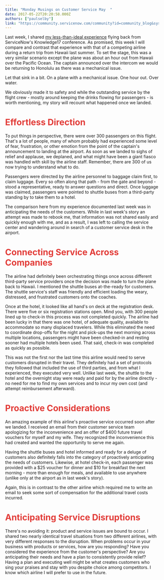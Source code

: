 ```yaml
---
title: "Monday Musings on Customer Service May  "
date: 2017-05-22T20:20:58.000Z
authors: ["paulselby"]
link: "https://community.servicenow.com/community?id=community_blog&sys_id=fc5d2629dbd0dbc01dcaf3231f961981"
---
```

<p>Last week, I shared <a title="" _jive_internal="true" href="/community?id=community_blog&sys_id=689ceae1dbd0dbc01dcaf3231f961977">my less-than-ideal experience</a> flying back from ServiceNow's Knowledge17 conference. As promised, this week I will compare and contrast that experience with that of a competing airline during a return trip from Hawaii last summer. To set the stage, this was a very similar scenario except the plane was about an hour out from Hawaii over the Pacific Ocean. The captain announced over the intercom we would be returning to Honolulu as there was a mechanical issue. </p><p></p><p>Let that sink in a bit. On a plane with a mechanical issue. One hour out. Over water.</p><p></p><p>We obviously made it to safety and while the outstanding service by the flight crew - mostly around keeping the drinks flowing for passengers - is worth mentioning, my story will recount what happened once we landed.</p><p></p><h1><span style="color: #e23d39;">Effortless Direction</span></h1><p>To put things in perspective, there were over 300 passengers on this flight. That's a lot of people, many of whom probably had experienced some level of fear, frustration, or other emotion from the point of the captain's announcement to landing at the airport. As soon as we landed to sighs of relief and applause, we deplaned, and what might have been a giant fiasco was handled with skill by the airline staff. Remember, there are 300 of us now trying to understand what to do.</p><p></p><p>Passengers were directed by the airline personnel to baggage claim first, to claim luggage. Every so often along that path - from the gate and beyond - stood a representative, ready to answer questions and direct. Once luggage was claimed, passengers were pointed to shuttle buses from a third-party standing by to take them to a hotel.</p><p></p><p>The comparison here from my experience documented last week was in anticipating the needs of the customers. While in last week's story an attempt was made to rebook me, that information was not shared easily and quickly enough with me, and as a result, I was left to calling the service center and wandering around in search of a customer service desk in the airport.</p><p></p><h1><span style="color: #e23d39;">Connecting Service Across Companies</span></h1><p>The airline had definitely been orchestrating things once across different third-party service providers once the decision was made to turn the plane back to Hawaii. I mentioned the shuttle buses at-the-ready for customers. The shuttle service's staff was friendly and efficient loading the weary, distressed, and frustrated customers onto the coaches.</p><p></p><p>Once at the hotel, it looked like all hand's on deck at the registration desk. There were five or six registration stations open. Mind you, with 300 people lined up to check-in this process was not completed quickly. The airline had been lucky in that there was one hotel, of adequate quality, available to accommodate so many displaced travelers. While this eliminated the need to coordinate drop-offs for the night and pick-ups the next morning across multiple locations, passengers might have been checked-in and resting sooner had multiple hotels been used. That said, check-in was completed as quickly as possible.</p><p></p><p>This was not the first nor the last time this airline would need to serve customers disrupted in their travel. They definitely had a set of protocols they followed that included the use of third parties, and from what I experienced, they executed very well. Unlike last week, the shuttle to the hotel and the overnight stay were ready and paid for by the airline directly - no need for me to find my own services and to incur my own cost (and attempt reimbursement afterward).</p><p></p><h1><span style="color: #e23d39;">Proactive Considerations</span></h1><p>An amazing example of this airline's proactive service occurred soon after we landed. I received an email from their customer service team apologizing for the inconvenience and an offer of $400 future travel vouchers for myself and my wife. They recognized the inconvenience this had created and wanted the opportunity to serve me again.</p><p></p><p>Having the shuttle buses and hotel informed and ready for a deluge of customers also definitely falls into the category of proactively anticipating the needs of customers. Likewise, at hotel check-in, each passenger was provided with a $25 voucher for dinner and $10 for breakfast the next morning - more than enough for meals, and available to use anywhere (unlike only at the airport as in last week's story).</p><p></p><p>Again, this is in contrast to the other airline which required me to write an email to seek some sort of compensation for the additional travel costs incurred.</p><p></p><h1><span style="color: #e23d39;">Anticipating Service Disruptions</span></h1><p>There's no avoiding it: product and service issues are bound to occur. I shared two nearly identical travel situations from two different airlines, with very different responses to the disruption. When problems occur in your business with products or services, how are you responding? Have you considered the experience from the customer's perspective? Are you anticipating their needs and have a plan to consistently provide relief? Having a plan and executing well might be what creates customers who sing your praises and stay with you despite choice among competitors. I know which airline I will prefer to use in the future.</p>